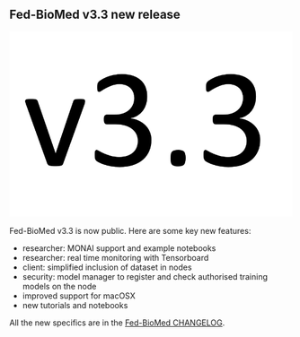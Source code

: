 ## Fed-BioMed v3.3 new release

<img src="/assets/img/v3.3.png">

Fed-BioMed v3.3 is now public. Here are some key new features:

- researcher: MONAI support and example notebooks
- researcher: real time monitoring with Tensorboard
- client: simplified inclusion of dataset in nodes
- security: model manager to register and check authorised training models on the node
- improved support for macOSX 
- new tutorials and notebooks

All the new specifics are in the [Fed-BioMed CHANGELOG](https://gitlab.inria.fr/fedbiomed/fedbiomed/-/blob/master/CHANGELOG.md).

